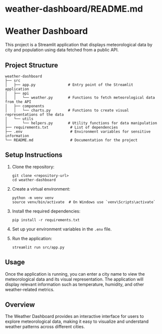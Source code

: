 # weather-dashboard/README.md

# Weather Dashboard

This project is a Streamlit application that displays meteorological data by city and population using data fetched from a public API.

## Project Structure

```
weather-dashboard
├── src
│   ├── app.py               # Entry point of the Streamlit application
│   ├── api
│   │   └── weather.py       # Functions to fetch meteorological data from the API
│   ├── components
│   │   └── charts.py        # Functions to create visual representations of the data
│   └── utils
│       └── helpers.py       # Utility functions for data manipulation
├── requirements.txt          # List of dependencies
├── .env                      # Environment variables for sensitive information
└── README.md                 # Documentation for the project
```

## Setup Instructions

1. Clone the repository:
   ```
   git clone <repository-url>
   cd weather-dashboard
   ```

2. Create a virtual environment:
   ```
   python -m venv venv
   source venv/bin/activate  # On Windows use `venv\Scripts\activate`
   ```

3. Install the required dependencies:
   ```
   pip install -r requirements.txt
   ```

4. Set up your environment variables in the `.env` file.

5. Run the application:
   ```
   streamlit run src/app.py
   ```

## Usage

Once the application is running, you can enter a city name to view the meteorological data and its visual representation. The application will display relevant information such as temperature, humidity, and other weather-related metrics.

## Overview

The Weather Dashboard provides an interactive interface for users to explore meteorological data, making it easy to visualize and understand weather patterns across different cities.